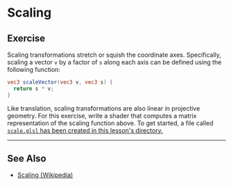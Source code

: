 # Scaling

## Exercise

Scaling transformations stretch or squish the coordinate axes. Specifically, scaling a vector `v` by a factor of `s` along each axis can be defined using the following function:

```glsl
vec3 scaleVector(vec3 v, vec3 s) {
  return s * v;
}
```

Like translation, scaling transformations are also linear in projective geometry. For this exercise, write a shader that computes a matrix representation of the scaling function above. To get started, a file called <a href="/open/14-geom-3" target="_blank">`scale.glsl` has been created in this lesson's directory.</a>

***

## See Also

* <a target="_blank" href="http://en.wikipedia.org/wiki/Scaling_(geometry)" title="Scaling (Wikipedia)">Scaling (Wikipedia)</a>
